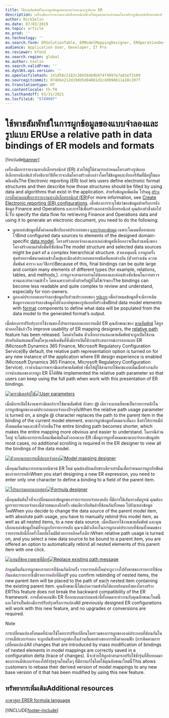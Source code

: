 ```yaml
---
title: ใช้พาธสัมพัทธ์ในการผูกข้อมูลของแบบจำลองและรูปแบบ ER
description: เครื่องมือการรายงานทางอิเล็กทรอนิกส์ช่วยให้คุณสามารถกำหนดโครงสร้างรูปแบบอิเล็กทรอนิกส์ แล้วอธิบายวิธีที่ควรจะเติมโครงสร้างดังกล่าว
author: NickSelin
ms.date: 07/03/2019
ms.topic: article
ms.prod: ''
ms.technology: ''
ms.search.form: ERSolutionTable, ERModelMappingDesigner, EROperationDesigner, ERExpressionDesignerFormula
audience: Application User, Developer, IT Pro
ms.reviewer: kfend
ms.search.region: global
ms.author: nselin
ms.search.validFrom: ''
ms.dyn365.ops.version: ''
ms.openlocfilehash: 141d58c2183c386584b0b974f4997e7a81ef3109
ms.sourcegitcommit: 074b6e212d19dd5d84881d1cdd096611a18c207f
ms.translationtype: HT
ms.contentlocale: th-TH
ms.lasthandoff: 03/31/2021
ms.locfileid: "5749997"
---
```

# <a name="use-a-relative-path-in-data-bindings-of-er-models-and-formats"></a><span data-ttu-id="bdc11-103">ใช้พาธสัมพัทธ์ในการผูกข้อมูลของแบบจำลองและรูปแบบ ER</span><span class="sxs-lookup"><span data-stu-id="bdc11-103">Use a relative path in data bindings of ER models and formats</span></span>

[!include[banner](../includes/banner.md)]

<span data-ttu-id="bdc11-104">เครื่องมือการรายงานทางอิเล็กทรอนิกส์ (ER) ช่วยให้ผู้ใช้สามารถกำหนดโครงสร้างรูปแบบอิเล็กทรอนิกส์แล้วยังอธิบายวิธีที่ควรจะเติมโครงสร้างดังกล่าวโดยใช้ข้อมูลและอัลกอริทึมที่มีอยู่ในแอพลิเคชัน</span><span class="sxs-lookup"><span data-stu-id="bdc11-104">The Electronic reporting (ER) tool lets users define electronic format structures and then describe how those structures should be filled by using data and algorithms that exist in the application.</span></span> <span data-ttu-id="bdc11-105">สำหรับข้อมูลเพิ่มเติม โปรดดู [สร้างการตั้งค่าคอนฟิกการรายงานทางอิเล็กทรอนิกส์ (ER)](electronic-reporting-configuration.md)</span><span class="sxs-lookup"><span data-stu-id="bdc11-105">For more information, see [Create Electronic reporting (ER) configurations](electronic-reporting-configuration.md).</span></span> <span data-ttu-id="bdc11-106">เมื่อต้องการระบุโฟลว์ของข้อมูลสำหรับการดึงข้อมูล Finance and Operations และการใช้เพื่อสร้างเอกสารอิเล็กทรอนิกส์ คุณต้องทำสิ่งต่อไปนี้:</span><span class="sxs-lookup"><span data-stu-id="bdc11-106">To specify the data flow for retrieving Finance and Operations data and using it to generate  an electronic document, you need to do the following:</span></span>

- <span data-ttu-id="bdc11-107">ผูกแหล่งข้อมูลที่ตั้งค่าคอนฟิกกับองค์ประกอบของ [แบบจำลองข้อมูล](general-electronic-reporting.md#data-model-and-model-mapping-components) เฉพาะโดเมนที่ออกแบบไว้</span><span class="sxs-lookup"><span data-stu-id="bdc11-107">Bind configured data sources to elements of the designed domain-specific [data model](general-electronic-reporting.md#data-model-and-model-mapping-components).</span></span> <span data-ttu-id="bdc11-108">โครงสร้างแบบจำลองและแหล่งข้อมูลที่เลือกอาจเป็นส่วนหนึ่งของโครงสร้างตามลำดับชั้นที่ซับซ้อน</span><span class="sxs-lookup"><span data-stu-id="bdc11-108">The model structure and selected data sources might be part of a complex hierarchical structure.</span></span> <span data-ttu-id="bdc11-109">ด้วยเหตุผลนี้ การผูกครั้งสุดท้ายอาจมีขนาดค่อนข้างใหญ่และมีองค์ประกอบหลายชนิดที่แตกต่างกัน (ตัวอย่างเช่น ความสัมพันธ์ ตาราง และวิธีการ)</span><span class="sxs-lookup"><span data-stu-id="bdc11-109">Because of this, final bindings can be quite large and contain many elements of different types (for example, relations, tables, and methods,).</span></span> <span data-ttu-id="bdc11-110">การผูกจะสามารถอ่านได้น้อยลงและค่อนข้างซับซ้อนในการตรวจทานและทำความเข้าใจ โดยเฉพาะอย่างยิ่งสำหรับผู้ที่ไม่ใช่เจ้าของ</span><span class="sxs-lookup"><span data-stu-id="bdc11-110">The bindings can become less readable and quite complex to review and understand, especially for non-owners.</span></span> 
- <span data-ttu-id="bdc11-111">ผูกองค์ประกอบแบบจำลองข้อมูลกับส่วนประกอบของ [รูปแบบ](general-electronic-reporting.md#FormatComponentOutbound) เพื่อกำหนดข้อมูลที่จะมีการเติมข้อมูลจากแบบจำลองข้อมูลไปยังเอาท์พุทของรูปแบบที่สร้างขึ้น</span><span class="sxs-lookup"><span data-stu-id="bdc11-111">Bind data model elements with [format](general-electronic-reporting.md#FormatComponentOutbound) components to define what data will be populated from the data model to the generated format’s output.</span></span>

<span data-ttu-id="bdc11-112">เมื่อต้องการปรับปรุงการใช้งานของโปรแกรมออกแบบการแม็ป ER คุณลักษณะของ [พาธสัมพัทธ์](er-formula-language.md#relative-path) ได้ถูกนำออกใช้แล้ว</span><span class="sxs-lookup"><span data-stu-id="bdc11-112">To improve usability of ER mapping designers, the [relative path](er-formula-language.md#relative-path) feature has been released.</span></span> <span data-ttu-id="bdc11-113">โดยค่าเริ่มต้น ตัวเลือกการแสดงพาธสัมพัทธ์จะถูกเปิดใช้งานสำหรับอินสแตนซ์ใหม่ใดๆแอพลิเคชันที่ซึ่งมีการเปิดใช้งานประสบการณ์การออกแบบ ER (Microsoft Dynamics 365 Finance, Microsoft Regulatory Configuration Service)</span><span class="sxs-lookup"><span data-stu-id="bdc11-113">By default, the relative path representation option is turned on for any new instance of the application where ER design experience is enabled (Microsoft Dynamics 365 Finance, Microsoft Regulatory Configuration Service).</span></span> <span data-ttu-id="bdc11-114">เราดำเนินการพารามิเตอร์พาธสัมพัทธ์ เพื่อให้ผู้ใช้สามารถใช้พาธแบบเต็มเมื่อทำงานกับการนำเสนอของการผูก ER นี้ได้</span><span class="sxs-lookup"><span data-stu-id="bdc11-114">We implemented the relative path parameter so that users can keep using the full path when work with this presentation of ER bindings.</span></span>

<span data-ttu-id="bdc11-115">[![พารามิเตอร์ผู้ใช้](./media/relative-path-01.png)](./media/relative-path-01.png)</span><span class="sxs-lookup"><span data-stu-id="bdc11-115">[![User parameters](./media/relative-path-01.png)](./media/relative-path-01.png)</span></span>

 
<span data-ttu-id="bdc11-116">เมื่อมีการเปิดใช้งานพารามิเตอร์การใช้พาธสัมพัทธ์ อักขระ @ เดียวจะแทนที่พาธเป็นรายการหลักในการผูกข้อมูลขององค์ประกอบแบบจำลองปัจจุบัน</span><span class="sxs-lookup"><span data-stu-id="bdc11-116">When the relative path usage parameter is turned on, a single @ character replaces the path to the parent item in the binding of the current model element.</span></span> <span data-ttu-id="bdc11-117">พาธการผูกข้อมูลทั้งหมดจะสั้นลง ซึ่งทำให้การแม็ปทั้งหมดชัดเจนและเข้าใจง่ายขึ้น</span><span class="sxs-lookup"><span data-stu-id="bdc11-117">The entire binding path becomes shorter, which makes the entire mapping more obvious and easier to understand.</span></span> <span data-ttu-id="bdc11-118">ในกรณีส่วนใหญ่ จะไม่ต้องการการเลื่อนเพิ่มเติมในตัวออกแบบ ER เพื่อดูการผูกทั้งหมดของแบบจำลองข้อมูล</span><span class="sxs-lookup"><span data-stu-id="bdc11-118">In most cases, no additional scrolling is required in the ER designer to view all the bindings of the data model.</span></span>

<span data-ttu-id="bdc11-119">[![ตัวออกแบบการแม็ปแบบจำลอง](./media/relative-path-02.png)](./media/relative-path-02.png)</span><span class="sxs-lookup"><span data-stu-id="bdc11-119">[![Model mapping designer](./media/relative-path-02.png)](./media/relative-path-02.png)</span></span>
 
<span data-ttu-id="bdc11-120">เมื่อคุณเริ่มต้นการออกแบบนิพจน์ ER ใหม่ คุณต้องป้อนอักขระเดียวเท่านั้นเพื่อกำหนดการผูกกับฟิลด์ของรายการหลัก</span><span class="sxs-lookup"><span data-stu-id="bdc11-120">When you start designing a new ER expression, you need to enter only one character to define a binding to a field of the parent item.</span></span>

<span data-ttu-id="bdc11-121">[![โปรแกรมออกแบบสูตร](./media/relative-path-03.png)](./media/relative-path-03.png)</span><span class="sxs-lookup"><span data-stu-id="bdc11-121">[![Formula designer](./media/relative-path-03.png)](./media/relative-path-03.png)</span></span>
 
<span data-ttu-id="bdc11-122">เมื่อคุณตัดสินใจที่จะเปลี่ยนแหล่งข้อมูลของรายการแบบจำลองหลัก ที่มีการใช้เส้นทางสัมบูรณ์ คุณต้องผูกรายการแบบจำลองนี้ด้วยตนเองอีกครั้ง เช่นเดียวกับสินค้าที่ซ้อนกันทั้งหมด ไปยังแหล่งข้อมูลใหม่</span><span class="sxs-lookup"><span data-stu-id="bdc11-122">When you decide to change the data source of the parent model item, with absolute path usage, you have to manually rebind this model item, as well as all nested items, to a new data source.</span></span> <span data-ttu-id="bdc11-123">เมื่อเปิดการใช้งานพาธสัมพัทธ์ และคุณเลือกแหล่งข้อมูลใหม่ที่จะผูกกับรายการหลัก คุณจะมีตัวเลือกในการผูกองค์ประกอบที่ซ้อนทั้งหมดของรายการหลักนี้อีกครั้งโดยอัตโนมัติด้วยการคลิกครั้งเดียว</span><span class="sxs-lookup"><span data-stu-id="bdc11-123">When relative path usage is turned on, and you select a new data source to be bound to a parent item, you are offered an option to automatically rebind all nested elements of this parent item with one click.</span></span>

<span data-ttu-id="bdc11-124">[![แทนที่ข้อความพาธที่มีอยู่](./media/relative-path-04.png)](./media/relative-path-04.png)</span><span class="sxs-lookup"><span data-stu-id="bdc11-124">[![Replace existing path message](./media/relative-path-04.png)](./media/relative-path-04.png)</span></span>
 
<span data-ttu-id="bdc11-125">ถ้าคุณยืนยันการผูกของรายการที่ซ้อนกันอีกครั้ง รายการหลักใหม่จะถูกวางไปยังพาธของรายการที่ซ้อนกันแต่ละรายการซึ่งมีรายการหลักที่มีอยู่</span><span class="sxs-lookup"><span data-stu-id="bdc11-125">If you confirm rebinding of nested items, the new parent item will be placed to the path of each nested item containing the existing parent item.</span></span>
<span data-ttu-id="bdc11-126">คุณลักษณะนี้ไม่แบ่งความเข้ากันได้แบบย้อนหลังของโครงสร้าง ER</span><span class="sxs-lookup"><span data-stu-id="bdc11-126">This feature does not break the backward compatibility of the ER framework.</span></span> <span data-ttu-id="bdc11-127">การตั้งค่าคอนฟิก ER ที่ออกแบบมาก่อนหน้านี้ทั้งหมดจะทำงานกับคุณลักษณะใหม่นี้ และไม่จำเป็นต้องมีการปรับปรุงหรือการแปลง</span><span class="sxs-lookup"><span data-stu-id="bdc11-127">All previously designed ER configurations will work with this new feature, and no upgrades or conversions are required.</span></span>

> [!NOTE]
> <span data-ttu-id="bdc11-128">การเปลี่ยนแปลงทั้งหมดที่นำมาใช้โดยการปรับเปลี่ยนโดยรวมของการผูกขององค์ประกอบที่ซ้อนกันในการแม็ปแบบจำลอง จะถูกบันทึกอย่างถูกต้องในส่วนที่แตกต่างของการตั้งค่าคอนฟิก (การติดตามการเปลี่ยนแปลง)</span><span class="sxs-lookup"><span data-stu-id="bdc11-128">All changes that are introduced by mass modification of bindings of nested elements in model mappings are correctly saved in a configuration delta (trace of changes).</span></span> <span data-ttu-id="bdc11-129">นี่จะช่วยให้ลูกค้าสามารถปรับใช้ซ้ำรุ่นที่สืบทอดมาของการแม็ปแบบจำลองไปยังรุ่นฐานใหม่ใดๆ ที่มีการแก้ไขโดยใช้คุณลักษณะใหม่นี้</span><span class="sxs-lookup"><span data-stu-id="bdc11-129">This allows customers to rebase their derived version of model mappings to any new base version of it that has been modified by using this new feature.</span></span>

## <a name="additional-resources"></a><span data-ttu-id="bdc11-130">ทรัพยากรเพิ่มเติม</span><span class="sxs-lookup"><span data-stu-id="bdc11-130">Additional resources</span></span>

[<span data-ttu-id="bdc11-131">ภาษาสูตร ER</span><span class="sxs-lookup"><span data-stu-id="bdc11-131">ER formula language</span></span>](er-formula-language.md)


[!INCLUDE[footer-include](../../../includes/footer-banner.md)]